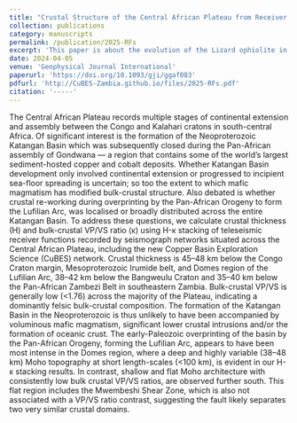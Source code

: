```yaml
---
title: "Crustal Structure of the Central African Plateau from Receiver Function Analysis "
collection: publications
category: manuscripts
permalink: /publication/2025-RFs
excerpt: 'This paper is about the evolution of the Lizard ophiolite in southwest England, and what is means for the onset of the Variscan orogeny.'
date: 2024-04-05
venue: 'Geophysical Journal International'
paperurl: 'https://doi.org/10.1093/gji/ggaf083'
pdfurl: 'http://CuBES-Zambia.github.io/files/2025-RFs.pdf'
citation: '-----'
---
```


The Central African Plateau records multiple stages of continental extension and assembly between the Congo and Kalahari cratons in south-central Africa. Of significant interest is the formation of the Neoproterozoic Katangan Basin which was subsequently closed during the Pan-African assembly of Gondwana — a region that contains some of the world’s largest sediment-hosted copper and cobalt deposits. Whether Katangan Basin development only involved continental extension or progressed to incipient sea-floor spreading is uncertain; so too the extent to which mafic magmatism has modified bulk-crustal structure. Also debated is whether crustal re-working during overprinting by the Pan-African Orogeny to form the Lufilian Arc, was localised or broadly distributed across the entire Katangan Basin. To address these questions, we calculate crustal thickness (H) and bulk-crustal VP/VS ratio (κ) using H-κ stacking of teleseismic receiver functions recorded by seismograph networks situated across the Central African Plateau, including the new Copper Basin Exploration Science (CuBES) network. Crustal thickness is 45–48 km below the Congo Craton margin, Mesoproterozoic Irumide belt, and Domes region of the Lufilian Arc, 38–42 km below the Bangweulu Craton and 35–40 km below the Pan-African Zambezi Belt in southeastern Zambia. Bulk-crustal VP/VS is generally low (<1.76) across the majority of the Plateau, indicating a dominantly felsic bulk-crustal composition. The formation of the Katangan Basin in the Neoproterozoic is thus unlikely to have been accompanied by voluminous mafic magmatism, significant lower crustal intrusions and/or the formation of oceanic crust. The early-Paleozoic overprinting of the basin by the Pan-African Orogeny, forming the Lufilian Arc, appears to have been most intense in the Domes region, where a deep and highly variable (38–48 km) Moho topography at short length-scales (<100 km), is evident in our H-κ stacking results. In contrast, shallow and flat Moho architecture with consistently low bulk crustal VP/VS ratios, are observed further south. This flat region includes the Mwembeshi Shear Zone, which is also not associated with a VP/VS ratio contrast, suggesting the fault likely separates two very similar crustal domains.
